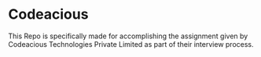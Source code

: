 # Codeacious
This Repo is specifically made for accomplishing the assignment given by Codeacious Technologies Private Limited as part of their interview process.
